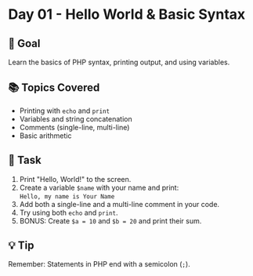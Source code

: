 # Day 01 - Hello World & Basic Syntax

## 🎯 Goal
Learn the basics of PHP syntax, printing output, and using variables.

## 📚 Topics Covered
- Printing with `echo` and `print`
- Variables and string concatenation
- Comments (single-line, multi-line)
- Basic arithmetic

## 📝 Task
1. Print "Hello, World!" to the screen.
2. Create a variable `$name` with your name and print:  
   `Hello, my name is Your Name`
3. Add both a single-line and a multi-line comment in your code.
4. Try using both `echo` and `print`.
5. BONUS: Create `$a = 10` and `$b = 20` and print their sum.

## 💡 Tip
Remember: Statements in PHP end with a semicolon (`;`).
